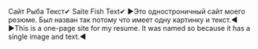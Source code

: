 Сайт Рыба Текст✔
Saite Fish Text✔
▶Это одностроничный сайт моего резюме. Был назван так потому что имеет одну картинку и текст.◀
▶This is a one-page site for my resume. It was named so because it has a single image and text.◀
